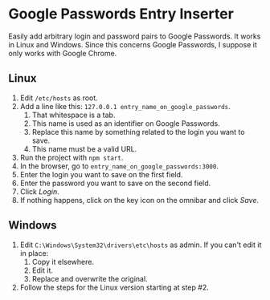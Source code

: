 # Google Passwords Entry Inserter

Easily add arbitrary login and password pairs to Google Passwords. It works in Linux and Windows. Since this concerns Google Passwords, I suppose it only works with Google Chrome.

## Linux

1. Edit `/etc/hosts` as root.
2. Add a line like this: `127.0.0.1	entry_name_on_google_passwords`.
   1. That whitespace is a tab.
   2. This name is used as an identifier on Google Passwords.
   4. Replace this name by something related to the login you want to save.
   3. This name must be a valid URL.
3. Run the project with `npm start`.
4. In the browser, go to `entry_name_on_google_passwords:3000`.
5. Enter the login you want to save on the first field.
6. Enter the password you want to save on the second field.
7. Click *Login*.
8. If nothing happens, click on the key icon on the omnibar and click *Save*.

## Windows

1. Edit `C:\Windows\System32\drivers\etc\hosts` as admin. If you can't edit it in place:
   1. Copy it elsewhere.
   2. Edit it.
   3. Replace and overwrite the original.
2. Follow the steps for the Linux version starting at step #2.
